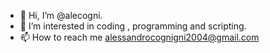 - 👋 Hi, I’m @alecogni.
- 👀 I’m interested in coding , programming and scripting.
- 📫 How to reach me alessandrocognigni2004@gmail.com

